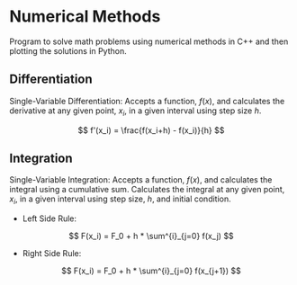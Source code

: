 # Numerical Methods
Program to solve math problems using numerical methods in C++ and then plotting the solutions in Python.

## Differentiation
Single-Variable Differentiation: Accepts a function, $f(x)$, and calculates the derivative at any given point, $x_i$, in a given interval using step size $h$. 

$$ f'(x_i) =  \frac{f(x_i+h) - f(x_i)}{h} $$

## Integration
Single-Variable Integration: Accepts a function, $f(x)$, and calculates the integral using a cumulative sum. Calculates the integral at any given point, $x_i$, in a given interval using step size, $h$, and initial condition.
* Left Side Rule: 

$$ F(x_i) = F_0 + h * \sum^{i}_{j=0} f(x_j) $$

* Right Side Rule: 

$$ F(x_i) = F_0 + h * \sum^{i}_{j=0} f(x_{j+1}) $$

